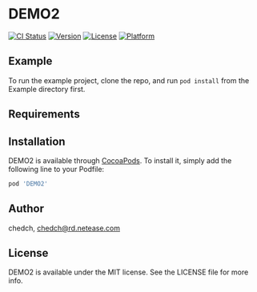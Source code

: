 # DEMO2

[![CI Status](https://img.shields.io/travis/chedch/DEMO2.svg?style=flat)](https://travis-ci.org/chedch/DEMO2)
[![Version](https://img.shields.io/cocoapods/v/DEMO2.svg?style=flat)](https://cocoapods.org/pods/DEMO2)
[![License](https://img.shields.io/cocoapods/l/DEMO2.svg?style=flat)](https://cocoapods.org/pods/DEMO2)
[![Platform](https://img.shields.io/cocoapods/p/DEMO2.svg?style=flat)](https://cocoapods.org/pods/DEMO2)

## Example

To run the example project, clone the repo, and run `pod install` from the Example directory first.

## Requirements

## Installation

DEMO2 is available through [CocoaPods](https://cocoapods.org). To install
it, simply add the following line to your Podfile:

```ruby
pod 'DEMO2'
```

## Author

chedch, chedch@rd.netease.com

## License

DEMO2 is available under the MIT license. See the LICENSE file for more info.
